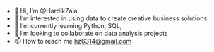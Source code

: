 - 👋 Hi, I’m @HardikZala
- 👀 I’m interested in using data to create creative business solutions
- 🌱 I’m currently learning Python, SQL,
- 💞️ I’m looking to collaborate on data analysis projects
- 📫 How to reach me hz6314@gmail.com

<!---
HardikZala/HardikZala is a ✨ special ✨ repository because its `README.md` (this file) appears on your GitHub profile.
You can click the Preview link to take a look at your changes.
--->
